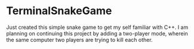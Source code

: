 # TerminalSnakeGame
Just created this simple snake game to get my self familiar with C++. I am planning on continuing this project by adding a two-player mode, wherein the same computer two players are trying to kill each other.

